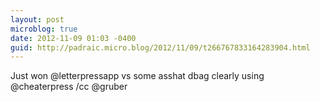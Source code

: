 ```yaml
---
layout: post
microblog: true
date: 2012-11-09 01:03 -0400
guid: http://padraic.micro.blog/2012/11/09/t266767833164283904.html
---
```

Just won @letterpressapp vs some asshat dbag clearly using @cheaterpress /cc @gruber
